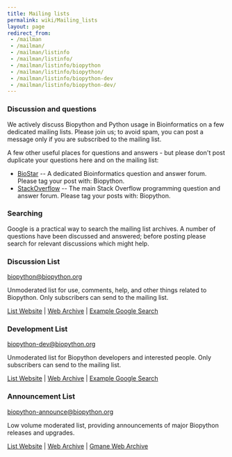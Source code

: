 ```yaml
---
title: Mailing lists
permalink: wiki/Mailing_lists
layout: page
redirect_from:
 - /mailman
 - /mailman/
 - /mailman/listinfo
 - /mailman/listinfo/
 - /mailman/listinfo/biopython
 - /mailman/listinfo/biopython/
 - /mailman/listinfo/biopython-dev
 - /mailman/listinfo/biopython-dev/
---
```


### Discussion and questions

We actively discuss Biopython and Python usage in Bioinformatics on a
few dedicated mailing lists. Please join us; to avoid spam, you can post
a message only if you are subscribed to the mailing list.

A few other useful places for questions and answers - but please don't
post duplicate your questions here and on the mailing list:

-   [BioStar](https://www.biostars.org/) -- A dedicated
    Bioinformatics question and answer forum. Please tag your post
    with: Biopython.
-   [StackOverflow](http://stackoverflow.com/questions/tagged/biopython)
    -- The main Stack Overflow programming question and answer forum.
    Please tag your posts with: Biopython.

### Searching

Google is a practical way to search the mailing list archives. A number
of questions have been discussed and answered; before posting please
search for relevant discussions which might help.

### Discussion List

<biopython@biopython.org>

Unmoderated list for use, comments, help, and other things related to
Biopython. Only subscribers can send to the mailing list.

[List Website](http://lists.open-bio.org/mailman/listinfo/biopython/) |
[Web Archive](http://lists.open-bio.org/pipermail/biopython/) |
[Example Google Search](https://www.google.co.uk/search?q=example+url%3Ahttp%3A%2F%2Flists.open-bio.org%2Fpipermail%2Fbiopython%2F)

### Development List

<biopython-dev@biopython.org>

Unmoderated list for Biopython developers and interested people. Only subscribers can send to the mailing list.

[List Website](http://lists.open-bio.org/mailman/listinfo/biopython-dev/) |
[Web Archive](http://lists.open-bio.org/pipermail/biopython-dev/) |
[Example Google Search](https://www.google.co.uk/search?q=example+url%3Ahttp%3A%2F%2Flists.open-bio.org%2Fpipermail%2Fbiopython%2F)

### Announcement List

<biopython-announce@biopython.org>

Low volume moderated list, providing announcements of major Biopython
releases and upgrades.

[List Website](http://lists.open-bio.org/mailman/listinfo/biopython-announce/) |
[Web Archive](http://lists.open-bio.org/pipermail/biopython-announce/) |
[Gmane Web Archive](http://dir.gmane.org/gmane.comp.python.bio.announce)
